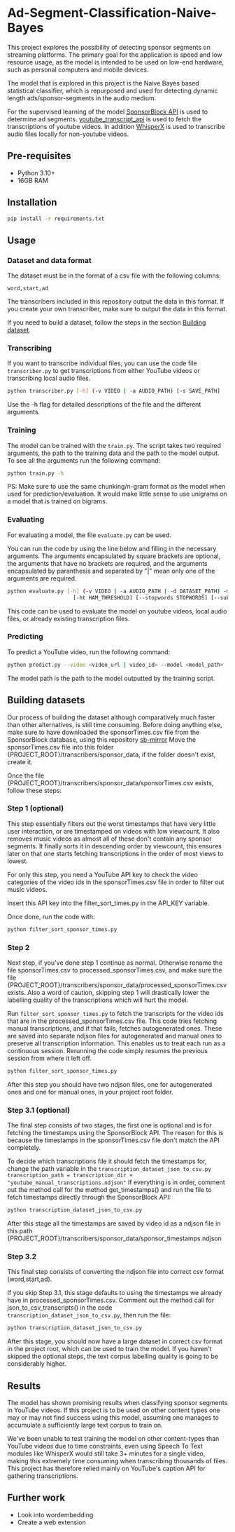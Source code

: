 # Ad-Segment-Classification-Naive-Bayes
This project explores the possibility of detecting sponsor segments on streaming platforms. The primary goal for the application is speed and low resource usage, as the model is intended to be used on low-end hardware, such as personal computers and mobile devices.

The model that is explored in this project is the Naive Bayes based statistical classifier, which is repurposed and used for detecting dynamic length ads/sponsor-segments in the audio medium.

For the supervised learning of the model [SponsorBlock API](https://sponsor.ajay.app/) is used to determine ad segments. [youtube_transcript_api](https://pypi.org/project/youtube-transcript-api/) is used to fetch the transcriptions of youtube videos. In addition [WhisperX](https://github.com/m-bain/whisperX) is used to transcribe audio files locally for non-youtube videos.


## Pre-requisites

- Python 3.10+
- 16GB RAM

## Installation

```bash
pip install -r requirements.txt
```

## Usage

### Dataset and data format
The dataset must be in the format of a csv file with the following columns:

```csv
word,start,ad
```
The transcribers included in this repository output the data in this format. If you create your own transcriber, make sure to output the data in this format.

If you need to build a dataset, follow the steps in the section [Building dataset](#building-dataset).

### Transcribing
If you want to transcribe individual files, you can use the code file `transcriber.py` to get transcriptions from either YouTube videos or transcribing local audio files.

```bash
python transcriber.py [-h] (-v VIDEO | -a AUDIO_PATH) [-s SAVE_PATH]
```
Use the -h flag for detailed descriptions of the file and the different arguments.

### Training
The model can be trained with the `train.py`. The script takes two required arguments, the path to the training data and the path to the model output. To see all the arguments run the following command:

```bash
python train.py -h
```

PS: Make sure to use the same chunking/n-gram format as the model when used for prediction/evaluation. It would make little sense to use unigrams on a model that is trained on bigrams.


### Evaluating
For evaluating a model, the file `evaluate.py` can be used.

You can run the code by using the line below and filling in the necessary arguments. The arguments encapsulated by square brackets are optional, the arguments that have no brackets are required, and the arguments encapsulated by paranthesis and separated by "|" mean only one of the arguments are required.
```bash
python evaluate.py [-h] (-v VIDEO | -a AUDIO_PATH | -d DATASET_PATH) -m MODEL_PATH [-c CHUNK_WORDS] [-w WINDOW_SIZE]
                     [-ht HAM_THRESHOLD] [--stopwords STOPWORDS] [--substitution SUBSTITUTION]
```
This code can be used to evaluate the model on youtube videos, local audio files, or already existing transcription files.


### Predicting
To predict a YouTube video, run the following command:

```bash
python predict.py --video <video_url | video_id> --model <model_path>
```

The model path is the path to the model outputted by the training script.

## Building datasets
Our process of building the dataset although comparatively much faster than other alternatives, is still time consuming.
Before doing anything else, make sure to have downloaded the sponsorTimes.csv file from the SponsorBlock database, using this repository [sb-mirror](https://github.com/mchangrh/sb-mirror)
Move the sponsorTimes.csv file into this folder {PROJECT_ROOT}/transcribers/sponsor_data, if the folder doesn't exist, create it.

Once the file {PROJECT_ROOT}/transcribers/sponsor_data/sponsorTimes.csv exists, follow these steps:

### Step 1 (optional)
This step essentially filters out the worst timestamps that have very little user interaction, or are timestamped on videos with low viewcount. It also removes music videos as almost all of these don't contain any sponsor segments. It finally sorts it in descending order by viewcount, this ensures later on that one starts fetching transcriptions in the order of most views to lowest.

For only this step, you need a YouTube API key to check the video categories of the video ids in the sponsorTimes.csv file in order to filter out music videos.

Insert this API key into the filter_sort_times.py in the API_KEY variable.

Once done, run the code with:
```bash
python filter_sort_sponsor_times.py
```

### Step 2
Next step, if you've done step 1 continue as normal. Otherwise rename the file sponsorTimes.csv to processed_sponsorTimes.csv, and make sure the file {PROJECT_ROOT}/transcribers/sponsor_data/processed_sponsorTimes.csv exists. Also a word of caution, skipping step 1 will drastically lower the labelling quality of the transcriptions which will hurt the model.

Run `filter_sort_sponsor_times.py` to fetch the transcripts for the video ids that are in the processed_sponsorTimes.csv file.
This code tries fetching manual transcriptions, and if that fails, fetches autogenerated ones. These are saved into separate ndjson files for autogenerated and manual ones to preserve all transcription information. This enables us to treat each run as a continuous session. Rerunning the code simply resumes the previous session from where it left off.
```bash
python filter_sort_sponsor_times.py
```
After this step you should have two ndjson files, one for autogenerated ones and one for manual ones, in your project root folder.


### Step 3.1 (optional)
The final step consists of two stages, the first one is optional and is for fetching the timestamps using the SponsorBlock API.
The reason for this is because the timestamps in the sponsorTimes.csv file don't match the API completely.

To decide which transcriptions file it should fetch the timestamps for, change the path variable in the `transcription_dataset_json_to_csv.py` `transcription_path = transcription_dir + "youtube_manual_transcriptions.ndjson"`
If everything is in order, comment out the method call for the method get_timestamps() and run the file to fetch timestamps directly through the SponsorBlock API:
```bash
python transcription_dataset_json_to_csv.py
```
After this stage all the timestamps are saved by video id as a ndjson file in this path {PROJECT_ROOT}/transcribers/sponsor_data/sponsor_timestamps.ndjson

### Step 3.2
This final step consists of converting the ndjson file into correct csv format (word,start,ad).

If you skip Step 3.1, this stage defaults to using the timestamps we already have in processed_sponsorTimes.csv.
Comment out the method call for json_to_csv_transcripts() in the code `transcription_dataset_json_to_csv.py`, then run the file:
```bash
python transcription_dataset_json_to_csv.py
```
After this stage, you should now have a large dataset in correct csv format in the project root, which can be used to train the model.
If you haven't skipped the optional steps, the text corpus labelling quality is going to be considerably higher.

## Results

The model has shown promising results when classifying sponsor segments in YouTube videos. If this project is to be used on other content types one may or may not find success using this model, assuming one manages to accumulate a sufficiently large text corpus to train on.

We've been unable to test training the model on other content-types than YouTube videos due to time constraints, even using Speech To Text modules like WhisperX would still take 3+ minutes for a single video, making this extremely time consuming when transcribing thousands of files. This project has therefore relied mainly on YouTube's caption API for gathering transcriptions.


## Further work

- Look into wordembedding
- Create a web extension
